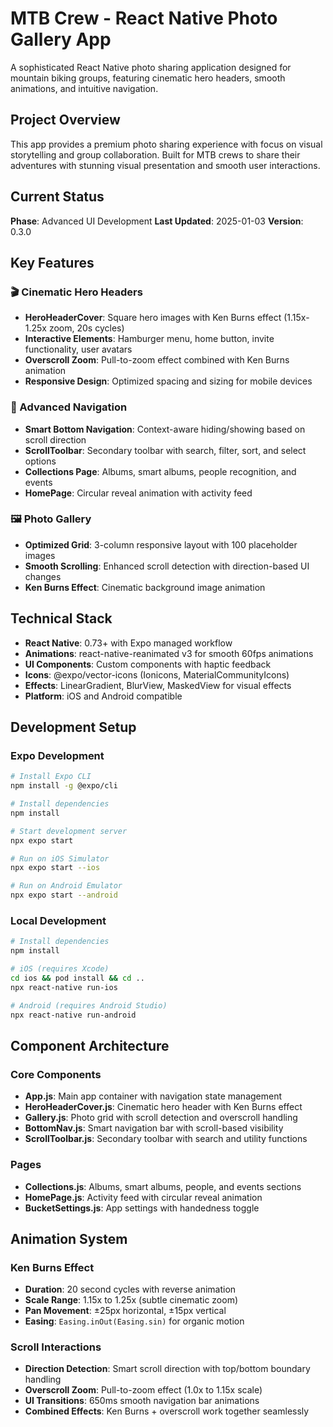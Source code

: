 # MTB Crew - React Native Photo Gallery App

A sophisticated React Native photo sharing application designed for mountain biking groups, featuring cinematic hero headers, smooth animations, and intuitive navigation.

## Project Overview

This app provides a premium photo sharing experience with focus on visual storytelling and group collaboration. Built for MTB crews to share their adventures with stunning visual presentation and smooth user interactions.

## Current Status

**Phase**: Advanced UI Development
**Last Updated**: 2025-01-03
**Version**: 0.3.0

## Key Features

### 🎬 Cinematic Hero Headers
- **HeroHeaderCover**: Square hero images with Ken Burns effect (1.15x-1.25x zoom, 20s cycles)
- **Interactive Elements**: Hamburger menu, home button, invite functionality, user avatars
- **Overscroll Zoom**: Pull-to-zoom effect combined with Ken Burns animation
- **Responsive Design**: Optimized spacing and sizing for mobile devices

### 📱 Advanced Navigation
- **Smart Bottom Navigation**: Context-aware hiding/showing based on scroll direction
- **ScrollToolbar**: Secondary toolbar with search, filter, sort, and select options
- **Collections Page**: Albums, smart albums, people recognition, and events
- **HomePage**: Circular reveal animation with activity feed

### 🖼️ Photo Gallery
- **Optimized Grid**: 3-column responsive layout with 100 placeholder images
- **Smooth Scrolling**: Enhanced scroll detection with direction-based UI changes
- **Ken Burns Effect**: Cinematic background image animation

## Technical Stack

- **React Native**: 0.73+ with Expo managed workflow
- **Animations**: react-native-reanimated v3 for smooth 60fps animations
- **UI Components**: Custom components with haptic feedback
- **Icons**: @expo/vector-icons (Ionicons, MaterialCommunityIcons)
- **Effects**: LinearGradient, BlurView, MaskedView for visual effects
- **Platform**: iOS and Android compatible

## Development Setup

### Expo Development
```bash
# Install Expo CLI
npm install -g @expo/cli

# Install dependencies
npm install

# Start development server
npx expo start

# Run on iOS Simulator
npx expo start --ios

# Run on Android Emulator
npx expo start --android
```

### Local Development
```bash
# Install dependencies
npm install

# iOS (requires Xcode)
cd ios && pod install && cd ..
npx react-native run-ios

# Android (requires Android Studio)
npx react-native run-android
```

## Component Architecture

### Core Components
- **App.js**: Main app container with navigation state management
- **HeroHeaderCover.js**: Cinematic hero header with Ken Burns effect
- **Gallery.js**: Photo grid with scroll detection and overscroll handling
- **BottomNav.js**: Smart navigation bar with scroll-based visibility
- **ScrollToolbar.js**: Secondary toolbar with search and utility functions

### Pages
- **Collections.js**: Albums, smart albums, people, and events sections
- **HomePage.js**: Activity feed with circular reveal animation
- **BucketSettings.js**: App settings with handedness toggle

## Animation System

### Ken Burns Effect
- **Duration**: 20 second cycles with reverse animation
- **Scale Range**: 1.15x to 1.25x (subtle cinematic zoom)
- **Pan Movement**: ±25px horizontal, ±15px vertical
- **Easing**: `Easing.inOut(Easing.sin)` for organic motion

### Scroll Interactions
- **Direction Detection**: Smart scroll direction with top/bottom boundary handling
- **Overscroll Zoom**: Pull-to-zoom effect (1.0x to 1.15x scale)
- **UI Transitions**: 650ms smooth navigation bar animations
- **Combined Effects**: Ken Burns + overscroll work together seamlessly